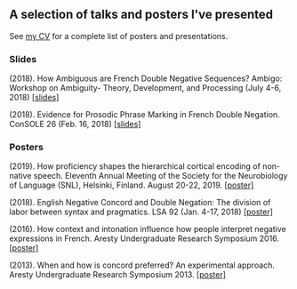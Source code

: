 ## A selection of talks and posters I've presented

See [my CV](https://jeremyyeaton.github.io/cv) for a complete list of posters and presentations.

### Slides

(2018). How Ambiguous are French Double Negative Sequences? Ambigo: Workshop on Ambiguity- Theory, Development, and Processing (July 4-6, 2018) [[slides]](https://JeremyYeaton.github.io/slides/ambigo2018_web.pdf)

(2018). Evidence for Prosodic Phrase Marking in French Double Negation. ConSOLE 26 (Feb. 16, 2018) [[slides]](https://JeremyYeaton.github.io/files/console_2018.pdf)

### Posters
(2019). How proficiency shapes the hierarchical cortical encoding of non-native speech. Eleventh Annual Meeting of the Society for the Neurobiology of Language (SNL), Helsinki, Finland. August 20-22, 2019. [[poster]](https://JeremyYeaton.github.io/slides/posterSNL_final.pdf)

(2018). English Negative Concord and Double Negation: The division of labor between syntax and pragmatics. LSA 92 (Jan. 4-17, 2018) [[poster]](https://JeremyYeaton.github.io/slides/lsa2018poster.pdf)

(2016). How context and intonation influence how people interpret negative expressions in French. Aresty Undergraduate Research Symposium 2016. [[poster]](https://JeremyYeaton.github.io/slides/ArestyPoster2016.pdf)

(2013). When and how is concord preferred? An experimental approach. Aresty Undergraduate Research Symposium 2013. [[poster]](https://JeremyYeaton.github.io/slides/ArestyPoster2013.pdf)
